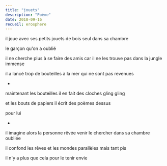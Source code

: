 ```yaml
---
title: "jouets"
description: "Poème"
date: 2018-09-16
recueil: erosphere
---
```


il joue avec ses petits jouets de bois
seul dans sa chambre

le garçon qu'on a oublié

il ne cherche plus à se faire des amis
car il ne les trouve pas dans la jungle immense

il a lancé trop de bouteilles à la mer
qui ne sont pas revenues

*

maintenant les bouteilles il en fait des cloches
gling gling

et les bouts de papiers
il écrit des poèmes dessus

pour lui

*

il imagine alors la personne rêvée
venir le chercher dans sa chambre oubliée

il confond les rêves et les mondes parallèles
mais tant pis

il n'y a plus que cela pour le tenir envie

